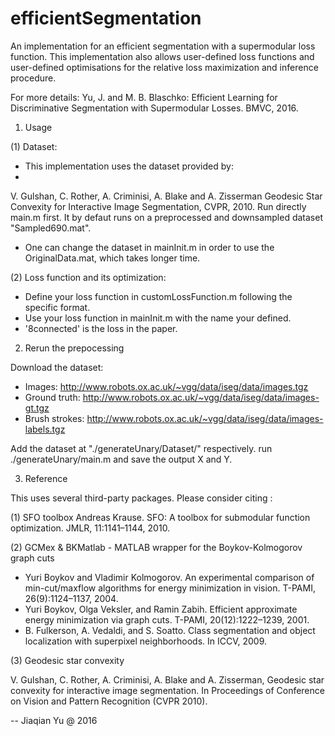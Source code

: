 ﻿# efficientSegmentation

An implementation for an efficient segmentation with a supermodular loss function. This implementation also allows user-defined loss functions and user-defined optimisations for the relative loss maximization and inference procedure. 

For more details: 
Yu, J. and M. B. Blaschko: Efficient Learning for Discriminative Segmentation with Supermodular Losses. BMVC, 2016.

1. Usage

(1) Dataset: 

- This implementation uses the dataset provided by:
- 
V. Gulshan, C. Rother, A. Criminisi, A. Blake and A. Zisserman
Geodesic Star Convexity for Interactive Image Segmentation, CVPR, 2010. 
Run directly main.m first. It by defaut runs on a preprocessed and downsampled dataset "Sampled690.mat". 

- One can change the dataset in mainInit.m in order to use the OriginalData.mat, which takes longer time.

(2) Loss function and its optimization:

- Define your loss function in customLossFunction.m following the specific format.
- Use your loss function in mainInit.m with the name your defined.
- '8connected' is the loss in the paper.

2. Rerun the prepocessing

Download the dataset:

- Images: http://www.robots.ox.ac.uk/~vgg/data/iseg/data/images.tgz
- Ground truth: http://www.robots.ox.ac.uk/~vgg/data/iseg/data/images-gt.tgz
- Brush strokes: http://www.robots.ox.ac.uk/~vgg/data/iseg/data/images-labels.tgz

Add the dataset at "./generateUnary/Dataset/" respectively.
run ./generateUnary/main.m and save the output X and Y.

3. Reference

This uses several third-party packages. Please consider citing :

(1) SFO toolbox
Andreas Krause. SFO: A toolbox for submodular function optimization. JMLR, 11:1141–1144, 2010.

(2) GCMex & BKMatlab - MATLAB wrapper for the Boykov-Kolmogorov graph cuts
- Yuri Boykov and Vladimir Kolmogorov. An experimental comparison of min-cut/maxflow
algorithms for energy minimization in vision. T-PAMI, 26(9):1124–1137, 2004.
- Yuri Boykov, Olga Veksler, and Ramin Zabih. Efficient approximate energy minimization
via graph cuts. T-PAMI, 20(12):1222–1239, 2001.
- B. Fulkerson, A. Vedaldi, and S. Soatto. Class segmentation and object localization
with superpixel neighborhoods. In ICCV, 2009.

(3) Geodesic star convexity 

V. Gulshan, C. Rother, A. Criminisi, A. Blake and A. Zisserman,
Geodesic star convexity for interactive image segmentation. 
In Proceedings of Conference on Vision and Pattern Recognition (CVPR 2010).


--
Jiaqian Yu @ 2016

